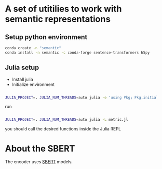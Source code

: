 # A set of utitilies to work with semantic representations

##  Setup python environment

```bash
conda create -n "semantic"
conda install -n semantic -c conda-forge sentence-transformers h5py

```

## Julia setup
- Install julia
- Initialize environment
```bash

JULIA_PROJECT=. JULIA_NUM_THREADS=auto julia -e 'using Pkg; Pkg.initialize()'
```

run
```bash

JULIA_PROJECT=. JULIA_NUM_THREADS=auto julia -L metric.jl 
```

you should call the desired functions inside the Julia REPL


# About the SBERT

The encoder uses [SBERT](https://www.sbert.net/examples/training/multilingual/README.html) models.
